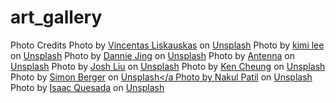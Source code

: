 # art_gallery
Photo Credits
Photo by <a href="https://unsplash.com/@vincentas_?utm_source=unsplash&utm_medium=referral&utm_content=creditCopyText">Vincentas Liskauskas</a> on <a href="https://unsplash.com/photos/TPhZnl2NEws?utm_source=unsplash&utm_medium=referral&utm_content=creditCopyText">Unsplash</a>
Photo by <a href="https://unsplash.com/@kimileee?utm_source=unsplash&utm_medium=referral&utm_content=creditCopyText">kimi lee</a> on <a href="https://unsplash.com/photos/24tQMaV32Y0?utm_source=unsplash&utm_medium=referral&utm_content=creditCopyText">Unsplash</a>
Photo by <a href="https://unsplash.com/@dannie_jing?utm_source=unsplash&utm_medium=referral&utm_content=creditCopyText">Dannie Jing</a> on <a href="https://unsplash.com/photos/3GZlhROZIQg?utm_source=unsplash&utm_medium=referral&utm_content=creditCopyText">Unsplash</a>
Photo by <a href="https://unsplash.com/@antenna?utm_source=unsplash&utm_medium=referral&utm_content=creditCopyText">Antenna</a> on <a href="https://unsplash.com/photos/jqh0GEvuNBY?utm_source=unsplash&utm_medium=referral&utm_content=creditCopyText">Unsplash</a>
Photo by <a href="https://unsplash.com/@joshtw?utm_source=unsplash&utm_medium=referral&utm_content=creditCopyText">Josh Liu</a> on <a href="https://unsplash.com/photos/Tjio9DgtIls?utm_source=unsplash&utm_medium=referral&utm_content=creditCopyText">Unsplash</a>
Photo by <a href="https://unsplash.com/@kencheungphoto?utm_source=unsplash&utm_medium=referral&utm_content=creditCopyText">Ken Cheung</a> on <a href="https://unsplash.com/photos/Z2M2KkdNLWQ?utm_source=unsplash&utm_medium=referral&utm_content=creditCopyText">Unsplash</a>
Photo by <a href="https://unsplash.com/@8moments?utm_source=unsplash&utm_medium=referral&utm_content=creditCopyText">Simon Berger</a> on <a href="https://unsplash.com/photos/Qj0j1-yUhQk?utm_source=unsplash&utm_medium=referral&utm_content=creditCopyText">Unsplash</a
Photo by <a href="https://unsplash.com/ja/@nakul_patil?utm_source=unsplash&utm_medium=referral&utm_content=creditCopyText">Nakul Patil</a> on <a href="https://unsplash.com/photos/FlQj99LE3ao?utm_source=unsplash&utm_medium=referral&utm_content=creditCopyText">Unsplash</a>
Photo by <a href="https://unsplash.com/@isaacquesada?utm_source=unsplash&utm_medium=referral&utm_content=creditCopyText">Isaac Quesada</a> on <a href="https://unsplash.com/photos/4vMEIf0WzFw?utm_source=unsplash&utm_medium=referral&utm_content=creditCopyText">Unsplash</a>
    
  